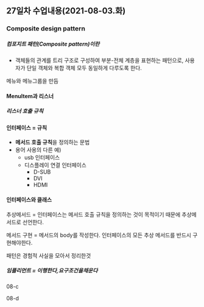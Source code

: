 ## 27일차 수업내용(2021-08-03.화)

### Composite design pattern

##### **컴포지트 패턴**(Composite pattern)이란

- 객체들의 관계를 트리 구조로 구성하여 부분-전체 계층을 표현하는 패턴으로, 사용자가 단일 객체와 복합 객체 모두 동일하게 다루도록 한다.

메뉴와 메뉴그룹을 만듬



#### MenuItem과 리스너



##### 리스너 호출 규칙



#### 인터페이스 = 규칙

- **메서드 호출 규칙**을 정의하는 문법
- 용어 사용의 다른 예)
  - usb 인터페이스
  - 디스플레이 연결 인터페이스
    - D-SUB
    - DVI
    - HDMI

#### 인터페이스와 클래스

추상메서드 = 인터페이스는 메서드 호출 규칙을 정의하는 것이 목적이기 때문에 추상메서드로 선언한다.

메서드 구현 = 메서드의 body를 작성한다. 인터페이스의 모든 추상 메서드를 반드시 구현해야한다.

패턴은 경험적 사실을 모아서 정리한것

##### 임플리먼트 = 이행한다,요구조건을채운다

08-c

08-d

